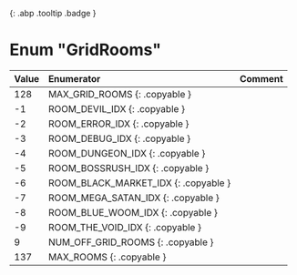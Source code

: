 [ ](#){: .abp .tooltip .badge }
# Enum "GridRooms"
|Value|Enumerator|Comment|
|:--|:--|:--|
| 128 |MAX_GRID_ROOMS {: .copyable } |  | 
| -1 |ROOM_DEVIL_IDX {: .copyable } |  | 
| -2 |ROOM_ERROR_IDX {: .copyable } |  | 
| -3 |ROOM_DEBUG_IDX {: .copyable } |  | 
| -4 |ROOM_DUNGEON_IDX {: .copyable } |  | 
| -5 |ROOM_BOSSRUSH_IDX {: .copyable } |  | 
| -6 |ROOM_BLACK_MARKET_IDX {: .copyable } |  | 
| -7 |ROOM_MEGA_SATAN_IDX {: .copyable } |  | 
| -8 |ROOM_BLUE_WOOM_IDX {: .copyable } |  | 
| -9 |ROOM_THE_VOID_IDX {: .copyable } |  | 
| 9 |NUM_OFF_GRID_ROOMS {: .copyable } |  | 
| 137 |MAX_ROOMS {: .copyable } |  | 